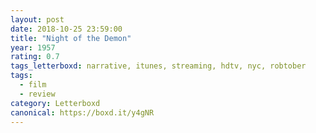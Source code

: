 ```yaml
---
layout: post 
date: 2018-10-25 23:59:00
title: "Night of the Demon"
year: 1957
rating: 0.7
tags_letterboxd: narrative, itunes, streaming, hdtv, nyc, robtober
tags:
  - film
  - review
category: Letterboxd
canonical: https://boxd.it/y4gNR
---
```

